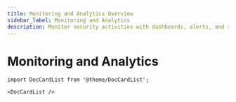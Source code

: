 ```yaml
---
title: Monitoring and Analytics Overview
sidebar_label: Monitoring and Analytics
description: Monitor security activities with dashboards, alerts, and risk assessment tools for comprehensive threat detection and analysis.
---
```


# Monitoring and Analytics

```mdx-code-block
import DocCardList from '@theme/DocCardList';

<DocCardList />
```
